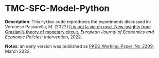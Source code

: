 # TMC-SFC-Model-Python

**Description**: This `Python` code reproduces the experiments discussed in: Veronese Passarella, M. (2022) [It is not la vie en rose. New insights from Graziani’s theory of monetary circuit](https://www.elgaronline.com/view/journals/ejeep/aop/article-10.4337-ejeep.2022.0084/article-10.4337-ejeep.2022.0084.xml), *European Journal of Economics and Economic Policies: Intervention*, 2022.

**Notes**: an early version was published as [PKES_Working_Paper_No_2209](https://www.postkeynesian.net/working-papers/2209/), March 2022.


